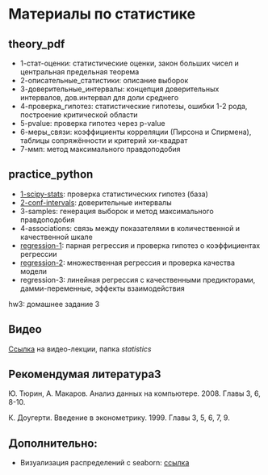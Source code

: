 # Материалы по статистике

## theory_pdf

* 1-стат-оценки: статистические оценки, закон больших чисел и центральная предельная теорема
* 2-описательные_статистики: описание выборок
* 3-доверительные_интервалы: концепция доверительных интервалов, дов.интервал для доли среднего
* 4-проверка_гипотез: статистические гипотезы, ошибки 1-2 рода, построение критической области
* 5-pvalue: проверка гипотез через p-value
* 6-меры_связи: коэффициенты корреляции (Пирсона и Спирмена), таблицы сопряжённости и критерий хи-квадрат
* 7-ммп: метод максимального правдоподобия

## practice_python

* [1-scipy-stats](http://nbviewer.jupyter.org/github/allatambov/CognTech/blob/master/statistics/practice_python/1-scipy-stats.ipynb): проверка статистических гипотез (база)
* [2-conf-intervals](https://nbviewer.jupyter.org/github/allatambov/CognTech/blob/master/statistics/practice_python/2-conf-intervals.ipynb): доверительные интервалы
* 3-samples: генерация выборок и метод максимального правдоподобия
* 4-associations: связь между показателями в количественной и качественной шкале
* [regression-1](http://nbviewer.jupyter.org/github/allatambov/CognTech/blob/master/statistics/practice_python/regression-1.ipynb): парная регрессия и проверка гипотез о коэффициентах регрессии
* [regression-2](https://nbviewer.jupyter.org/github/allatambov/CognTech/blob/master/statistics/practice_python/regression-2.ipynb): множественная регрессия и проверка качества модели
* regression-3: линейная регрессия с качественными предикторами, дамми-переменные, эффекты взаимодействия

hw3: домашнее задание 3

## Видео

[Ссылка](https://www.dropbox.com/sh/fl47igkip98tmqf/AACMZw0UZoLSnMl-7vYDksOha?dl=0) на видео-лекции, папка *statistics*


## Рекомендумая литература3

Ю. Тюрин, А. Макаров. Анализ данных на компьютере. 2008. Главы 3, 6, 8-10.

К. Доугерти. Введение в эконометрику. 1999. Главы 3, 5, 6, 7, 9.

## Дополнительно:

* Визуализация распределений с seaborn: [ссылка](https://seaborn.pydata.org)
